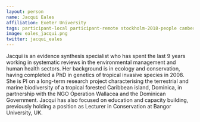 ```yaml
---
layout: person
name: Jacqui Eales
affiliation: Exeter University
tags: participant-local participant-remote stockholm-2018-people canberra-2019-people stockholm-2018-local canberra-2019-remote
image: eales_jacqui.png
twitter: jacqui_eales
---
```

Jacqui is an evidence synthesis specialist who has spent the last 9 years working in systematic reviews in the environmental management and human health sectors. Her background is in ecology and conservation, having completed a PhD in genetics of tropical invasive species in 2008. She is PI on a long-term research project characterising the terrestrial and marine biodiversity of a tropical forested Caribbean island, Dominica, in partnership with the NGO Operation Wallacea and the Dominican Government. Jacqui has also focused on education and capacity building, previously holding a position as Lecturer in Conservation at Bangor University, UK.